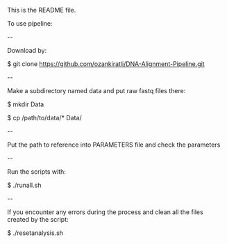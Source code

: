 This is the README file.

To use pipeline:

--

Download by:

$ git clone https://github.com/ozankiratli/DNA-Alignment-Pipeline.git

--

Make a subdirectory named data and put raw fastq files there:

$ mkdir Data

$ cp /path/to/data/* Data/

--

Put the path to reference into PARAMETERS file and check the parameters

--

Run the scripts with:

$ ./runall.sh 

--

If you encounter any errors during the process and clean all the files created by the script:

$ ./resetanalysis.sh
